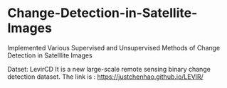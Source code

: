 # Change-Detection-in-Satellite-Images
Implemented Various Supervised and Unsupervised Methods of Change Detection in Satelllite Images

Datset: LevirCD 
It is a new large-scale remote sensing binary change detection dataset.
The link is : https://justchenhao.github.io/LEVIR/

